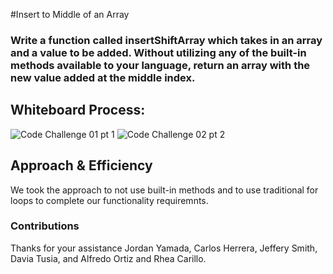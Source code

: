 #Insert to Middle of an Array

### Write a function called insertShiftArray which takes in an array and a value to be added. Without utilizing any of the built-in methods available to your language, return an array with the new value added at the middle index.

## Whiteboard Process:

![Code Challenge 01 pt 1](./images/CC02-1.png)
![Code Challenge 02 pt 2](./images/CC02-2.png)

## Approach & Efficiency
We took the approach to not use built-in methods and to use traditional for loops to complete our functionality requiremnts.

### Contributions
Thanks for your assistance Jordan Yamada, Carlos Herrera, Jeffery Smith, Davia Tusia, and Alfredo Ortiz and Rhea Carillo.
